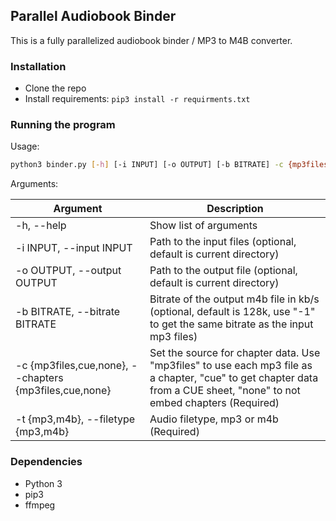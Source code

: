 ## Parallel Audiobook Binder
This is a fully parallelized audiobook binder / MP3 to M4B converter.

### Installation
- Clone the repo
- Install requirements: `pip3 install -r requirments.txt`

### Running the program
Usage: 
```bash
python3 binder.py [-h] [-i INPUT] [-o OUTPUT] [-b BITRATE] -c {mp3files,cue,none} -t {mp3,m4b}
```

Arguments:

|Argument|Description|
|---|---|
|-h, --help|Show list of arguments|
|-i INPUT, --input INPUT|Path to the input files (optional, default is current directory)|
|-o OUTPUT, --output OUTPUT|Path to the output file (optional, default is current directory)|
|-b BITRATE, --bitrate BITRATE|Bitrate of the output m4b file in kb/s (optional, default is 128k, use "-1" to get the same bitrate as the input mp3 files)|
|-c {mp3files,cue,none}, --chapters {mp3files,cue,none}|Set the source for chapter data. Use "mp3files" to use each mp3 file as a chapter, "cue" to get chapter data from a CUE sheet, "none" to not embed chapters (Required)|
|-t {mp3,m4b}, --filetype {mp3,m4b}|Audio filetype, mp3 or m4b (Required)|

### Dependencies
- Python 3
- pip3
- ffmpeg
